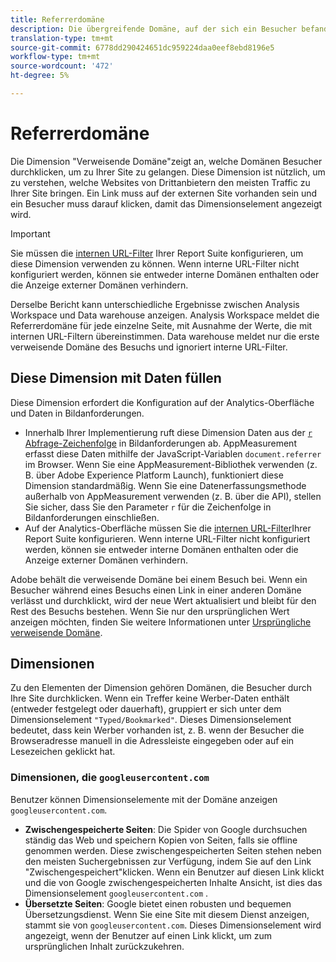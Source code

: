 ```yaml
---
title: Referrerdomäne
description: Die übergreifende Domäne, auf der sich ein Besucher befand, bevor er zu Ihrer Site durchklickte.
translation-type: tm+mt
source-git-commit: 6778dd290424651dc959224daa0eef8ebd8196e5
workflow-type: tm+mt
source-wordcount: '472'
ht-degree: 5%

---
```



# Referrerdomäne

Die Dimension &quot;Verweisende Domäne&quot;zeigt an, welche Domänen Besucher durchklicken, um zu Ihrer Site zu gelangen. Diese Dimension ist nützlich, um zu verstehen, welche Websites von Drittanbietern den meisten Traffic zu Ihrer Site bringen. Ein Link muss auf der externen Site vorhanden sein und ein Besucher muss darauf klicken, damit das Dimensionselement angezeigt wird.

>[!IMPORTANT]
>
>Sie müssen die [internen URL-Filter](/help/admin/admin/internal-url-filter-admin.md) Ihrer Report Suite konfigurieren, um diese Dimension verwenden zu können. Wenn interne URL-Filter nicht konfiguriert werden, können sie entweder interne Domänen enthalten oder die Anzeige externer Domänen verhindern.

Derselbe Bericht kann unterschiedliche Ergebnisse zwischen Analysis Workspace und Data warehouse anzeigen. Analysis Workspace meldet die Referrerdomäne für jede einzelne Seite, mit Ausnahme der Werte, die mit internen URL-Filtern übereinstimmen. Data warehouse meldet nur die erste verweisende Domäne des Besuchs und ignoriert interne URL-Filter.

## Diese Dimension mit Daten füllen

Diese Dimension erfordert die Konfiguration auf der Analytics-Oberfläche und Daten in Bildanforderungen.

* Innerhalb Ihrer Implementierung ruft diese Dimension Daten aus der [`r` Abfrage-Zeichenfolge](/help/implement/validate/query-parameters.md) in Bildanforderungen ab. AppMeasurement erfasst diese Daten mithilfe der JavaScript-Variablen `document.referrer` im Browser. Wenn Sie eine AppMeasurement-Bibliothek verwenden (z. B. über Adobe Experience Platform Launch), funktioniert diese Dimension standardmäßig. Wenn Sie eine Datenerfassungsmethode außerhalb von AppMeasurement verwenden (z. B. über die API), stellen Sie sicher, dass Sie den Parameter `r` für die Zeichenfolge in Bildanforderungen einschließen.
* Auf der Analytics-Oberfläche müssen Sie die [internen URL-Filter](/help/admin/admin/internal-url-filter-admin.md)Ihrer Report Suite konfigurieren. Wenn interne URL-Filter nicht konfiguriert werden, können sie entweder interne Domänen enthalten oder die Anzeige externer Domänen verhindern.

Adobe behält die verweisende Domäne bei einem Besuch bei. Wenn ein Besucher während eines Besuchs einen Link in einer anderen Domäne verlässt und durchklickt, wird der neue Wert aktualisiert und bleibt für den Rest des Besuchs bestehen. Wenn Sie nur den ursprünglichen Wert anzeigen möchten, finden Sie weitere Informationen unter [Ursprüngliche verweisende Domäne](original-referring-domain.md).

## Dimensionen

Zu den Elementen der Dimension gehören Domänen, die Besucher durch Ihre Site durchklicken. Wenn ein Treffer keine Werber-Daten enthält (entweder festgelegt oder dauerhaft), gruppiert er sich unter dem Dimensionselement `"Typed/Bookmarked"`. Dieses Dimensionselement bedeutet, dass kein Werber vorhanden ist, z. B. wenn der Besucher die Browseradresse manuell in die Adressleiste eingegeben oder auf ein Lesezeichen geklickt hat.

### Dimensionen, die `googleusercontent.com`

Benutzer können Dimensionselemente mit der Domäne anzeigen `googleusercontent.com`.

* **Zwischengespeicherte Seiten**: Die Spider von Google durchsuchen ständig das Web und speichern Kopien von Seiten, falls sie offline genommen werden. Diese zwischengespeicherten Seiten stehen neben den meisten Suchergebnissen zur Verfügung, indem Sie auf den Link &quot;Zwischengespeichert&quot;klicken. Wenn ein Benutzer auf diesen Link klickt und die von Google zwischengespeicherten Inhalte Ansicht, ist dies das Dimensionselement `googleusercontent.com` .
* **Übersetzte Seiten**: Google bietet einen robusten und bequemen Übersetzungsdienst. Wenn Sie eine Site mit diesem Dienst anzeigen, stammt sie von `googleusercontent.com`. Dieses Dimensionselement wird angezeigt, wenn der Benutzer auf einen Link klickt, um zum ursprünglichen Inhalt zurückzukehren.

